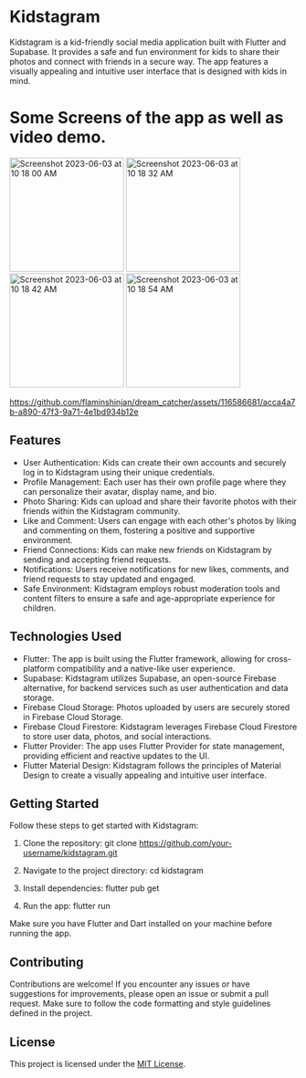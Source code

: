 # Kidstagram

Kidstagram is a kid-friendly social media application built with Flutter and Supabase. It provides a safe and fun environment for kids to share their photos and connect with friends in a secure way. The app features a visually appealing and intuitive user interface that is designed with kids in mind.

# Some Screens of the app as well as video demo.
<img width="200" alt="Screenshot 2023-06-03 at 10 18 00 AM" src="https://github.com/flaminshinjan/dream_catcher/assets/116586681/dc94d6a1-f036-432a-be92-6cca99e431a1">
<img width="200" alt="Screenshot 2023-06-03 at 10 18 32 AM" src="https://github.com/flaminshinjan/dream_catcher/assets/116586681/99b04d0f-f91c-455f-9b14-ede492ba0e1f">
<img width="200" alt="Screenshot 2023-06-03 at 10 18 42 AM" src="https://github.com/flaminshinjan/dream_catcher/assets/116586681/b69c16d1-5c4f-4ddd-9d40-ea5ac7a28981">
<img width="200" alt="Screenshot 2023-06-03 at 10 18 54 AM" src="https://github.com/flaminshinjan/dream_catcher/assets/116586681/8da36b7e-0a71-40db-8624-488bd6ad65a8">

https://github.com/flaminshinjan/dream_catcher/assets/116586681/acca4a7b-a890-47f3-9a71-4e1bd934b12e

## Features

- User Authentication: Kids can create their own accounts and securely log in to Kidstagram using their unique credentials.
- Profile Management: Each user has their own profile page where they can personalize their avatar, display name, and bio.
- Photo Sharing: Kids can upload and share their favorite photos with their friends within the Kidstagram community.
- Like and Comment: Users can engage with each other's photos by liking and commenting on them, fostering a positive and supportive environment.
- Friend Connections: Kids can make new friends on Kidstagram by sending and accepting friend requests.
- Notifications: Users receive notifications for new likes, comments, and friend requests to stay updated and engaged.
- Safe Environment: Kidstagram employs robust moderation tools and content filters to ensure a safe and age-appropriate experience for children.

## Technologies Used

- Flutter: The app is built using the Flutter framework, allowing for cross-platform compatibility and a native-like user experience.
- Supabase: Kidstagram utilizes Supabase, an open-source Firebase alternative, for backend services such as user authentication and data storage.
- Firebase Cloud Storage: Photos uploaded by users are securely stored in Firebase Cloud Storage.
- Firebase Cloud Firestore: Kidstagram leverages Firebase Cloud Firestore to store user data, photos, and social interactions.
- Flutter Provider: The app uses Flutter Provider for state management, providing efficient and reactive updates to the UI.
- Flutter Material Design: Kidstagram follows the principles of Material Design to create a visually appealing and intuitive user interface.

## Getting Started

Follow these steps to get started with Kidstagram:

1. Clone the repository:
git clone https://github.com/your-username/kidstagram.git

2. Navigate to the project directory:
cd kidstagram

3. Install dependencies:
flutter pub get

4. Run the app:
flutter run


Make sure you have Flutter and Dart installed on your machine before running the app.

## Contributing

Contributions are welcome! If you encounter any issues or have suggestions for improvements, please open an issue or submit a pull request. Make sure to follow the code formatting and style guidelines defined in the project.

## License

This project is licensed under the [MIT License](LICENSE).






